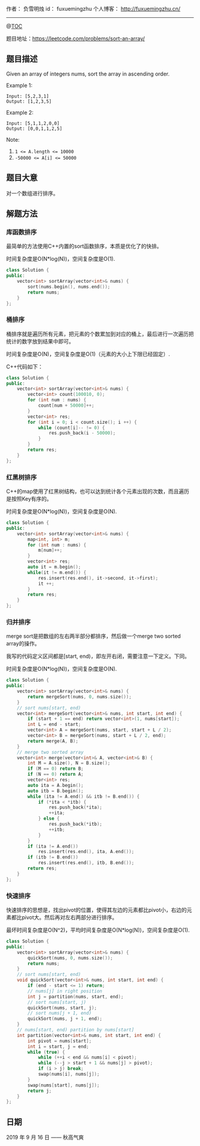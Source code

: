 作者： 负雪明烛
id：	fuxuemingzhu
个人博客：	http://fuxuemingzhu.cn/

---
@[TOC](目录)


题目地址：https://leetcode.com/problems/sort-an-array/

## 题目描述

Given an array of integers nums, sort the array in ascending order.

 

Example 1:

    Input: [5,2,3,1]
    Output: [1,2,3,5]

Example 2:

    Input: [5,1,1,2,0,0]
    Output: [0,0,1,1,2,5]
 

Note:

1. `1 <= A.length <= 10000`
1. `-50000 <= A[i] <= 50000`

## 题目大意

对一个数组进行排序。

## 解题方法

### 库函数排序

最简单的方法使用C++内置的sort函数排序，本质是优化了的快排。

时间复杂度是O(N*log(N))，空间复杂度是O(1).

```cpp
class Solution {
public:
    vector<int> sortArray(vector<int>& nums) {
        sort(nums.begin(), nums.end());
        return nums;
    }
};
```

### 桶排序

桶排序就是遍历所有元素，把元素的个数累加到对应的桶上，最后进行一次遍历把统计的数字放到结果中即可。

时间复杂度是O(N)，空间复杂度是O(1)（元素的大小上下限已经固定）.

C++代码如下：

```cpp
class Solution {
public:
    vector<int> sortArray(vector<int>& nums) {
        vector<int> count(100010, 0);
        for (int num : nums) {
            count[num + 50000]++;
        }
        vector<int> res;
        for (int i = 0; i < count.size(); i ++) {
            while (count[i]-- != 0) {
                res.push_back(i - 50000);
            }
        }
        return res;
    }
};
```

### 红黑树排序

C++的map使用了红黑树结构，也可以达到统计各个元素出现的次数，而且遍历是按照Key有序的。

时间复杂度是O(N*log(N))，空间复杂度是O(N).

```cpp
class Solution {
public:
    vector<int> sortArray(vector<int>& nums) {
        map<int, int> m;
        for (int num : nums) {
            m[num]++;
        }
        vector<int> res;
        auto it = m.begin();
        while(it != m.end()) {
            res.insert(res.end(), it->second, it->first);
            it ++;
        }
        return res;
    }
};
```

### 归并排序

merge sort是把数组的左右两半部分都排序，然后做一个merge two sorted array的操作。

我写的代码定义区间都是[start, end)，即左开右闭，需要注意一下定义。下同。

时间复杂度是O(N*log(N))，空间复杂度是O(N).

```cpp
class Solution {
public:
    vector<int> sortArray(vector<int>& nums) {
        return mergeSort(nums, 0, nums.size());
    }
    // sort nums[start, end)
    vector<int> mergeSort(vector<int>& nums, int start, int end) {
        if (start + 1 == end) return vector<int>(1, nums[start]);
        int L = end - start;
        vector<int> A = mergeSort(nums, start, start + L / 2);
        vector<int> B = mergeSort(nums, start + L / 2, end);
        return merge(A, B);
    }
    // merge two sorted array
    vector<int> merge(vector<int>& A, vector<int>& B) {
        int M = A.size(), N = B.size();
        if (M == 0) return B;
        if (N == 0) return A;
        vector<int> res;
        auto ita = A.begin();
        auto itb = B.begin();
        while (ita != A.end() && itb != B.end()) {
            if (*ita < *itb) {
                res.push_back(*ita);
                ++ita;
            } else {
                res.push_back(*itb);
                ++itb;
            }
        }
        if (ita != A.end())
            res.insert(res.end(), ita, A.end());
        if (itb != B.end())
            res.insert(res.end(), itb, B.end());
        return res;
    }
};
```

### 快速排序

快速排序的思想是，找出pivot的位置，使得其左边的元素都比pivot小，右边的元素都比pivot大。然后再对左右两部分进行排序。

最坏时间复杂度是O(N^2)，平均时间复杂度是O(N*log(N))，空间复杂度是O(1).

```cpp
class Solution {
public:
    vector<int> sortArray(vector<int>& nums) {
        quickSort(nums, 0, nums.size());
        return nums;
    }
    // sort nums[start, end)
    void quickSort(vector<int>& nums, int start, int end) {
        if (end - start <= 1) return;
        // nums[j] in right position
        int j = partition(nums, start, end);
        // sort nums[start, j) 
        quickSort(nums, start, j);
        // sort nums[j + 1, end)
        quickSort(nums, j + 1, end);
    }
    // nums[start, end) partition by nums[start]
    int partition(vector<int>& nums, int start, int end) {
        int pivot = nums[start];
        int i = start, j = end;
        while (true) {
            while (++i < end && nums[i] < pivot);
            while (--j > start + 1 && nums[j] > pivot);
            if (i > j) break;
            swap(nums[i], nums[j]);
        }
        swap(nums[start], nums[j]);
        return j;
    }
};
```

## 日期

2019 年 9 月 16 日 —— 秋高气爽
